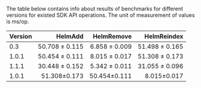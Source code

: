 The table below contains info about results of benchmarks for different
versions for existed SDK API operations. The unit of measurement of values
 is ms/op. 

| Version | HelmAdd | HelmRemove | HelmReindex |
|:---|---:|---:|---:|
| 0.3 | 50.708 ± 0.115 | 6.858 ± 0.009 | 51.498 ± 0.165 |
| 1.0.1 | 50.454 ± 0.111 | 8.015 ± 0.017 | 51.308 ± 0.173 |
| 1.1.1 | 30.448 ± 0.152 | 5.342 ± 0.011 | 31.055 ± 0.096 |
| 1.0.1 | 51.308±0.173 | 50.454±0.111 | 8.015±0.017 |
